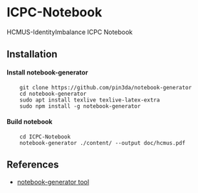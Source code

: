 # ICPC-Notebook
HCMUS-IdentityImbalance ICPC Notebook

## Installation
#### Install notebook-generator
```
    git clone https://github.com/pin3da/notebook-generator
    cd notebook-generator
    sudo apt install texlive texlive-latex-extra
    sudo npm install -g notebook-generator
```

#### Build notebook
```
    cd ICPC-Notebook
    notebook-generator ./content/ --output doc/hcmus.pdf
```

## References
- [notebook-generator tool](https://github.com/pin3da/notebook-generator)